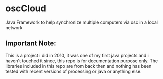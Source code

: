 # oscCloud
Java Framework to help synchronize multiple computers via osc in a local network

## Important Note:
This is a project i did in 2010, it was one of my first java projects and i haven't touched it since, this repo is for documentation purpose only. The libraries included in this repo are from back then and nothing has been tested with recent versions of processing or java or anything else.
